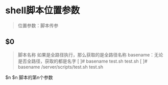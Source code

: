 # shell脚本位置参数

> 位置参数：脚本传参

## $0
> 脚本名称
如果是全路径执行，那么获取的是全路径名称
basename：无论是否全路径，获取的都是名字
[ ]# basename test.sh
test.sh
[ ]# basename /server/scripts/test.sh
test.sh

$n
$n  脚本的第n个参数 